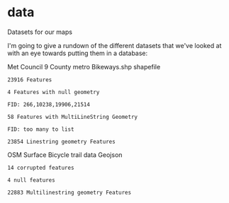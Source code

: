 # data
Datasets for our maps

I'm going to give a rundown of the different datasets that we've looked at with an eye towards putting them in a database:

Met Council 9 County metro Bikeways.shp shapefile

	23916 Features 

	4 Features with null geometry
  
	FID: 266,10238,19906,21514

	58 Features with MultiLineString Geometry
  
	FID: too many to list

	23854 Linestring geometry Features

OSM Surface Bicycle trail data Geojson

	14 corrupted features

	4 null features

	22883 Multilinestring geometry Features

